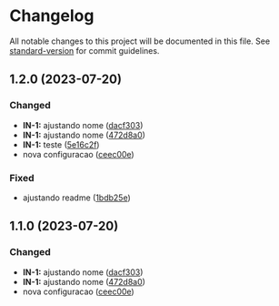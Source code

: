 # Changelog

All notable changes to this project will be documented in this file. See [standard-version](https://github.com/conventional-changelog/standard-version) for commit guidelines.

## 1.2.0 (2023-07-20)


### Changed

* **IN-1:** ajustando nome ([dacf303](https://github.com/mokkapps/changelog-generator-demo/commits/dacf303edc3d110cf07e624d6e30fac1ec00fee5))
* **IN-1:** ajustando nome ([472d8a0](https://github.com/mokkapps/changelog-generator-demo/commits/472d8a076ed7074baca0199584f3b91c5adfa8e1))
* **IN-1:** teste ([5e16c2f](https://github.com/mokkapps/changelog-generator-demo/commits/5e16c2fb29267b24bed8673de1b880755a413097))
* nova configuracao ([ceec00e](https://github.com/mokkapps/changelog-generator-demo/commits/ceec00e48f8bd140c44252c626cf3521e44bef4a))


### Fixed

* ajustando readme ([1bdb25e](https://github.com/mokkapps/changelog-generator-demo/commits/1bdb25e854377f8ed65eea7b78b4758c1910979f))

## 1.1.0 (2023-07-20)


### Changed

* **IN-1:** ajustando nome ([dacf303](https://github.com/mokkapps/changelog-generator-demo/commits/dacf303edc3d110cf07e624d6e30fac1ec00fee5))
* **IN-1:** ajustando nome ([472d8a0](https://github.com/mokkapps/changelog-generator-demo/commits/472d8a076ed7074baca0199584f3b91c5adfa8e1))
* nova configuracao ([ceec00e](https://github.com/mokkapps/changelog-generator-demo/commits/ceec00e48f8bd140c44252c626cf3521e44bef4a))
